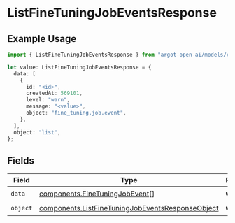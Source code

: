 # ListFineTuningJobEventsResponse

## Example Usage

```typescript
import { ListFineTuningJobEventsResponse } from "argot-open-ai/models/components";

let value: ListFineTuningJobEventsResponse = {
  data: [
    {
      id: "<id>",
      createdAt: 569101,
      level: "warn",
      message: "<value>",
      object: "fine_tuning.job.event",
    },
  ],
  object: "list",
};
```

## Fields

| Field                                                                                                                | Type                                                                                                                 | Required                                                                                                             | Description                                                                                                          |
| -------------------------------------------------------------------------------------------------------------------- | -------------------------------------------------------------------------------------------------------------------- | -------------------------------------------------------------------------------------------------------------------- | -------------------------------------------------------------------------------------------------------------------- |
| `data`                                                                                                               | [components.FineTuningJobEvent](../../models/components/finetuningjobevent.md)[]                                     | :heavy_check_mark:                                                                                                   | N/A                                                                                                                  |
| `object`                                                                                                             | [components.ListFineTuningJobEventsResponseObject](../../models/components/listfinetuningjobeventsresponseobject.md) | :heavy_check_mark:                                                                                                   | N/A                                                                                                                  |